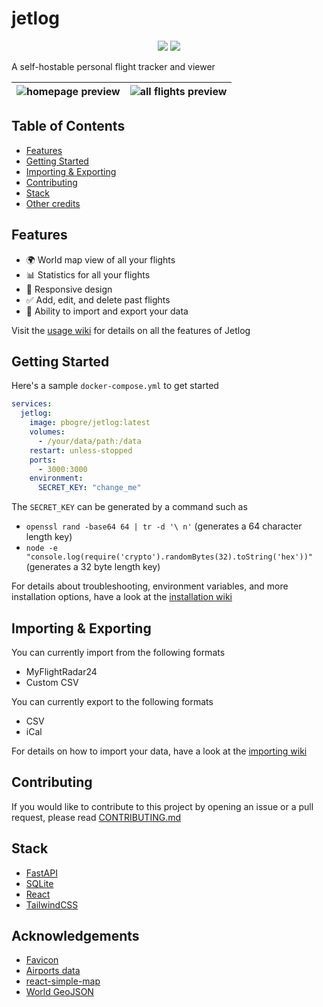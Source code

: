 # jetlog

<p align="center">
    <img src="https://img.shields.io/docker/pulls/pbogre/jetlog?style=for-the-badge" />
    <img src="https://img.shields.io/docker/image-size/pbogre/jetlog?style=for-the-badge" />
</p>

A self-hostable personal flight tracker and viewer

![homepage preview](images/homepage.png)|![all flights preview](images/all-flights.png)
:--------------------------------------:|:---------------------------------------------:

## Table of Contents

- [Features](#features)
- [Getting Started](#getting-started)
- [Importing & Exporting](#importing--exporting)
- [Contributing](#contributing)
- [Stack](#stack)
- [Other credits](#other-credits)

## Features

- 🌍 World map view of all your flights
- 📊 Statistics for all your flights
- 📱 Responsive design
- ✅ Add, edit, and delete past flights
- 💾 Ability to import and export your data

Visit the [usage wiki](https://github.com/pbogre/jetlog/wiki/Usage) for details on all the features of Jetlog

## Getting Started

Here's a sample `docker-compose.yml` to get started
```yml
services:
  jetlog:
    image: pbogre/jetlog:latest
    volumes:
      - /your/data/path:/data
    restart: unless-stopped
    ports:
      - 3000:3000
    environment:
      SECRET_KEY: "change_me"
```

The `SECRET_KEY` can be generated by a command such as 
- `openssl rand -base64 64 | tr -d '\ n'` (generates a 64 character length key)
- `node -e "console.log(require('crypto').randomBytes(32).toString('hex'))"` (generates a 32 byte length key)

For details about troubleshooting, environment variables, and more installation options, have a look at the [installation wiki](https://github.com/pbogre/jetlog/wiki/Installation)

## Importing & Exporting

You can currently import from the following formats

- MyFlightRadar24
- Custom CSV

You can currently export to the following formats

- CSV
- iCal

For details on how to import your data, have a look at the [importing wiki](https://github.com/pbogre/jetlog/wiki/Importing)

## Contributing

If you would like to contribute to this project by opening an issue or a pull request, 
please read [CONTRIBUTING.md](https://github.com/pbogre/jetlog/blob/main/CONTRIBUTING.md)

## Stack

- [FastAPI](https://fastapi.tiangolo.com/)
- [SQLite](https://www.sqlite.org/)
- [React](https://react.dev/)
- [TailwindCSS](https://tailwindcss.com/)

## Acknowledgements

- [Favicon](https://www.flaticon.com/free-icon/flight_16863550?term=plane&page=1&position=36&origin=search&related_id=16863550)
- [Airports data](https://ourairports.com/)
- [react-simple-map](https://www.react-simple-maps.io/)
- [World GeoJSON](https://geojson-maps.kyd.au/)
